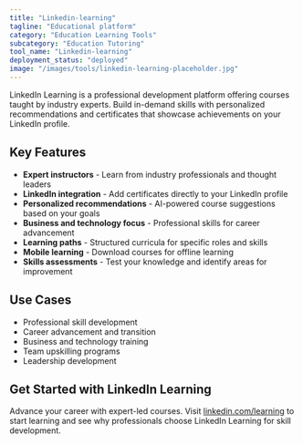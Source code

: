 ```yaml
---
title: "Linkedin-learning"
tagline: "Educational platform"
category: "Education Learning Tools"
subcategory: "Education Tutoring"
tool_name: "Linkedin-learning"
deployment_status: "deployed"
image: "/images/tools/linkedin-learning-placeholder.jpg"
---
```

LinkedIn Learning is a professional development platform offering courses taught by industry experts. Build in-demand skills with personalized recommendations and certificates that showcase achievements on your LinkedIn profile.

## Key Features

- **Expert instructors** - Learn from industry professionals and thought leaders
- **LinkedIn integration** - Add certificates directly to your LinkedIn profile
- **Personalized recommendations** - AI-powered course suggestions based on your goals
- **Business and technology focus** - Professional skills for career advancement
- **Learning paths** - Structured curricula for specific roles and skills
- **Mobile learning** - Download courses for offline learning
- **Skills assessments** - Test your knowledge and identify areas for improvement

## Use Cases

- Professional skill development
- Career advancement and transition
- Business and technology training
- Team upskilling programs
- Leadership development

## Get Started with LinkedIn Learning

Advance your career with expert-led courses. Visit [linkedin.com/learning](https://www.linkedin.com/learning) to start learning and see why professionals choose LinkedIn Learning for skill development.
